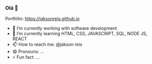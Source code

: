 ### Olá 👋

 Portfólio: https://jaksonreis.github.io
 
- 🔭 I’m currently working with software development 
- 🌱 I’m currently learning HTML, CSS, JAVASCRIPT, SQL, NODE JS, REACT
- 📫 How to reach me: @jakson reis
- 😄 Pronouns: ...
- ⚡ Fun fact: ...
